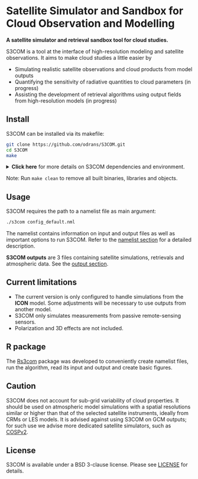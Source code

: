 
# Satellite Simulator and Sandbox for Cloud Observation and Modelling


**A satellite simulator and retrieval sandbox tool for cloud studies.**

S3COM is a tool at the interface of high-resolution modeling and satellite observations. It aims to make cloud studies a little easier by
- Simulating realistic satellite observations and cloud products from model outputs
- Quantifying the sensitivity of radiative quantities to cloud parameters (in progress)
- Assisting the development of retrieval algorithms using output fields from high-resolution models (in progress)

## Install

S3COM can be installed via its makefile:
```bash
git clone https://github.com/odrans/S3COM.git
cd S3COM
make
```

<details>
  <summary> <b>Click here</b> for more details on S3COM dependencies and environment.</summary>

**Dependencies**

The following dependencies are required and should be adjusted in the Makefile:
- [RTTOV](https://nwp-saf.eumetsat.int/site/software/rttov)
  - RTTOV v13.1 is the main radiative transfer code in S3COM. Please carefuly refer its documentation for the installation.
  - **Makefile path:** `PATH_RTTOV`
  - **Notes:** 
    - Following RTTOV recommendations, it is advised to raise the system stack size: `ulimit -s unlimited`.
    - Depending on the spectrum of simulated instruments, adequate [coefficient files](https://nwp-saf.eumetsat.int/site/software/rttov/download/coefficients/coefficient-download/) and [BRDF / emissivity atlases](https://nwp-saf.eumetsat.int/site/software/rttov/download/#Emissivity_BRDF_atlas_data) should be downloaded and added to the RTTOV repository.
- [NetCDF4](https://www.unidata.ucar.edu/software/netcdf/) (C and Fortran)
  - **Makefile path:** `PATH_NETCDF_C`, `PATH_NETCDF_F`
- [HDF5](https://www.hdfgroup.org/solutions/hdf5/)
  - **Makefile path:** `PATH_HDF5`
  
All Makefile paths refer to base repositories, giving access to libraries, objects and binaries.

**Environment**
  
`PATH_S3COM` should be set in Makefile to indicate where S3COM is installed.

[The environment section](docs/environment.md) provides advised settings on specific supercomputers.

</details>

Note: Run `make clean` to remove all built binaries, libraries and objects.

## Usage

S3COM requires the path to a namelist file as main argument:

```bash
./s3com config_default.nml
```
The namelist contains information on input and output files as well as important options to run S3COM. Refer to the [namelist section](docs/namelist.md) for a detailed description.


**S3COM outputs** are 3 files containing satellite simulations, retrievals and atmospheric data. See the [output section](docs/outputs.md).


## Current limitations

- The current version is only configured to handle simulations from the **ICON** model. Some adjustments will be necessary to use outputs from another model. 
- S3COM only simulates measurements from passive remote-sensing sensors.
- Polarization and 3D effects are not included.

## R package

The [Rs3com](https://github.com/odrans/Rs3com) package was developed to conveniently create namelist files, run the algorithm, read its input and output and create basic figures.

## Caution

S3COM does not account for sub-grid variability of cloud properties. It should be used on atmospheric model simulations with a spatial resolutions similar or higher than that of the selected satellite instruments, ideally from CRMs or LES models. It is advised against using S3COM on GCM outputs; for such use we advise more dedicated satellite simulators, such as [COSPv2](https://github.com/CFMIP/COSPv2.0). 

## License

S3COM is available under a BSD 3-clause license.
Please see [LICENSE](LICENSE) for details.

